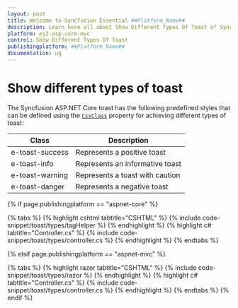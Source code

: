 ```yaml
---
layout: post
title: Welcome to Syncfusion Essential ##Platform_Name##
description: Learn here all about Show Different Types Of Toast of Syncfusion Essential ##Platform_Name## widgets based on HTML5 and jQuery.
platform: ej2-asp-core-mvc
control: Show Different Types Of Toast
publishingplatform: ##Platform_Name##
documentation: ug
---
```



# Show different types of toast

The Syncfusion ASP.NET Core toast has the following predefined styles that can be defined using the [`CssClass`](https://help.syncfusion.com/cr/aspnetcore-js2/Syncfusion.EJ2.Notifications.Toast.html#Syncfusion_EJ2_Notifications_Toast_CssClass) property for achieving different types of toast:

| Class | Description |
| -------- | -------- |
| e-toast-success | Represents a positive toast |
| e-toast-info | Represents an informative toast |
| e-toast-warning | Represents a toast with caution |
| e-toast-danger | Represents a negative toast |

{% if page.publishingplatform == "aspnet-core" %}

{% tabs %}
{% highlight cshtml tabtitle="CSHTML" %}
{% include code-snippet/toast/types/tagHelper %}
{% endhighlight %}
{% highlight c# tabtitle="Controller.cs" %}
{% include code-snippet/toast/types/controller.cs %}
{% endhighlight %}
{% endtabs %}

{% elsif page.publishingplatform == "aspnet-mvc" %}

{% tabs %}
{% highlight razor tabtitle="CSHTML" %}
{% include code-snippet/toast/types/razor %}
{% endhighlight %}
{% highlight c# tabtitle="Controller.cs" %}
{% include code-snippet/toast/types/controller.cs %}
{% endhighlight %}
{% endtabs %}
{% endif %}

